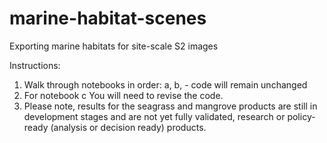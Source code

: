 # marine-habitat-scenes
Exporting marine habitats for site-scale S2 images

Instructions:

1. Walk through notebooks in order: a, b, - code will remain unchanged
2. For notebook c You will need to revise the code.
3. Please note, results for the seagrass and mangrove products are still in development stages and are not yet fully validated, research or policy-ready (analysis or decision ready) products. 
